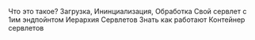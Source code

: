 Что это такое?
Загрузка, Ининциализация, Обработка
Свой сервлет с 1им эндпойнтом
Иерархия Сервлетов
Знать как работают
Контейнер сервлетов

